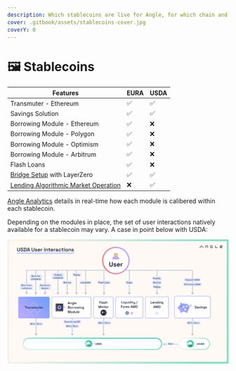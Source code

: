 ```yaml
---
description: Which stablecoins are live for Angle, for which chain and with which features?
cover: .gitbook/assets/stablecoins-cover.jpg
coverY: 0
---
```


# 🖼 Stablecoins

| Features                                                             | EURA | USDA |
| -------------------------------------------------------------------- | ---- | ---- |
| Transmuter - Ethereum                                                | ✅   | ✅   |
| Savings Solution                                                     | ✅   | ✅   |
| Borrowing Module - Ethereum                                          | ✅   | ❌   |
| Borrowing Module - Polygon                                           | ✅   | ❌   |
| Borrowing Module - Optimism                                          | ✅   | ❌   |
| Borrowing Module - Arbitrum                                          | ✅   | ❌   |
| Flash Loans                                                          | ✅   | ❌   |
| [Bridge Setup](other/cross-chain.md#bridge-solutions) with LayerZero | ✅   | ✅   |
| [Lending Algorithmic Market Operation](other/amo.md)                 | ❌   | ✅   |

[Angle Analytics](https://analytics.angle.money) details in real-time how each module is calibered within each stablecoin.

Depending on the modules in place, the set of user interactions natively available for a stablecoin may vary. A case in point below with USDA:

![User native interations with Angle stablecoins](./.gitbook/assets/Docs-usda-User-Interactions.jpg)
